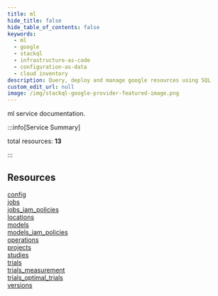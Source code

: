 ```yaml
---
title: ml
hide_title: false
hide_table_of_contents: false
keywords:
  - ml
  - google
  - stackql
  - infrastructure-as-code
  - configuration-as-data
  - cloud inventory
description: Query, deploy and manage google resources using SQL
custom_edit_url: null
image: /img/stackql-google-provider-featured-image.png
---
```


ml service documentation.

:::info[Service Summary]

total resources: __13__  

:::

## Resources
<div class="row">
<div class="providerDocColumn">
<a href="/services/ml/config/">config</a><br />
<a href="/services/ml/jobs/">jobs</a><br />
<a href="/services/ml/jobs_iam_policies/">jobs_iam_policies</a><br />
<a href="/services/ml/locations/">locations</a><br />
<a href="/services/ml/models/">models</a><br />
<a href="/services/ml/models_iam_policies/">models_iam_policies</a><br />
<a href="/services/ml/operations/">operations</a>
</div>
<div class="providerDocColumn">
<a href="/services/ml/projects/">projects</a><br />
<a href="/services/ml/studies/">studies</a><br />
<a href="/services/ml/trials/">trials</a><br />
<a href="/services/ml/trials_measurement/">trials_measurement</a><br />
<a href="/services/ml/trials_optimal_trials/">trials_optimal_trials</a><br />
<a href="/services/ml/versions/">versions</a>
</div>
</div>
